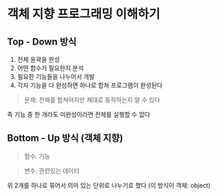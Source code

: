 # 객체 지향 프로그래밍 이해하기

## Top - Down 방식

1. 전체 윤곽을 완성
2. 어떤 함수가 필요한지 분석
3. 필요한 기능들을 나누어서 개발
4. 각자 기능을 다 완성하면 하나로 합쳐 프로그램이 완성된다

>문제: 전체를 합쳐야지만 제대로 동작하는지 알 수 있다

즉 기능 중 한 개라도 미완성이라면 전체를 실행할 수 없다

## Bottom - Up 방식 (객체 지향)

>함수: 기능

>변수: 관련있는 데이터

위 2개를 하나로 묶어서 의미 있는 단위로 나누기로 했다 (이 방식이 객체: object)
